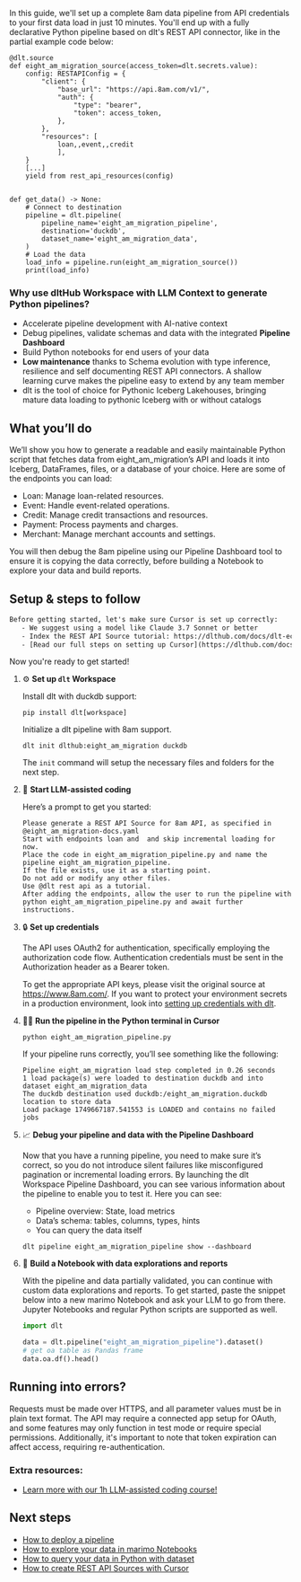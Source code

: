 In this guide, we'll set up a complete 8am data pipeline from API credentials to your first data load in just 10 minutes. You'll end up with a fully declarative Python pipeline based on dlt's REST API connector, like in the partial example code below:

```python-outcome
@dlt.source
def eight_am_migration_source(access_token=dlt.secrets.value):
    config: RESTAPIConfig = {
        "client": {
            "base_url": "https://api.8am.com/v1/",
            "auth": {
                "type": "bearer",
                "token": access_token,
            },
        },
        "resources": [
            loan,,event,,credit
            ],
    }
    [...]
    yield from rest_api_resources(config)


def get_data() -> None:
    # Connect to destination
    pipeline = dlt.pipeline(
        pipeline_name='eight_am_migration_pipeline',
        destination='duckdb',
        dataset_name='eight_am_migration_data', 
    )
    # Load the data
    load_info = pipeline.run(eight_am_migration_source())
    print(load_info) 
```

### Why use dltHub Workspace with LLM Context to generate Python pipelines?

- Accelerate pipeline development with AI-native context
- Debug pipelines, validate schemas and data with the integrated **Pipeline Dashboard**
- Build Python notebooks for end users of your data
- **Low maintenance** thanks to Schema evolution with type inference, resilience and self documenting REST API connectors. A shallow learning curve makes the pipeline easy to extend by any team member
- dlt is the tool of choice for Pythonic Iceberg Lakehouses, bringing mature data loading to pythonic Iceberg with or without catalogs

## What you’ll do

We’ll show you how to generate a readable and easily maintainable Python script that fetches data from eight_am_migration’s API and loads it into Iceberg, DataFrames, files, or a database of your choice. Here are some of the endpoints you can load:

- Loan: Manage loan-related resources.
- Event: Handle event-related operations.
- Credit: Manage credit transactions and resources.
- Payment: Process payments and charges.
- Merchant: Manage merchant accounts and settings.

You will then debug the 8am pipeline using our Pipeline Dashboard tool to ensure it is copying the data correctly, before building a Notebook to explore your data and build reports.

## Setup & steps to follow

```default
Before getting started, let's make sure Cursor is set up correctly:
   - We suggest using a model like Claude 3.7 Sonnet or better
   - Index the REST API Source tutorial: https://dlthub.com/docs/dlt-ecosystem/verified-sources/rest_api/ and add it to context as **@dlt rest api**
   - [Read our full steps on setting up Cursor](https://dlthub.com/docs/dlt-ecosystem/llm-tooling/cursor-restapi#23-configuring-cursor-with-documentation)
```

Now you're ready to get started!

1. ⚙️ **Set up `dlt` Workspace**
    
    Install dlt with duckdb support:
    ```shell
    pip install dlt[workspace]
    ```

    Initialize a dlt pipeline with 8am support.
    ```shell
    dlt init dlthub:eight_am_migration duckdb
    ```

    The `init` command will setup the necessary files and folders for the next step.
    
2. 🤠 **Start LLM-assisted coding**
    
    Here’s a prompt to get you started:
    
    ```prompt
    Please generate a REST API Source for 8am API, as specified in @eight_am_migration-docs.yaml 
    Start with endpoints loan and  and skip incremental loading for now. 
    Place the code in eight_am_migration_pipeline.py and name the pipeline eight_am_migration_pipeline. 
    If the file exists, use it as a starting point. 
    Do not add or modify any other files. 
    Use @dlt rest api as a tutorial. 
    After adding the endpoints, allow the user to run the pipeline with python eight_am_migration_pipeline.py and await further instructions.
    ```

    
3. 🔒 **Set up credentials** 
    
    The API uses OAuth2 for authentication, specifically employing the authorization code flow. Authentication credentials must be sent in the Authorization header as a Bearer token.
    
    To get the appropriate API keys, please visit the original source at https://www.8am.com/.
    If you want to protect your environment secrets in a production environment, look into [setting up credentials with dlt](https://dlthub.com/docs/walkthroughs/add_credentials).
    
4. 🏃‍♀️ **Run the pipeline in the Python terminal in Cursor**
    
    ```shell
    python eight_am_migration_pipeline.py
    ```
    
    If your pipeline runs correctly, you’ll see something like the following:
    
    ```shell
    Pipeline eight_am_migration load step completed in 0.26 seconds
    1 load package(s) were loaded to destination duckdb and into dataset eight_am_migration_data
    The duckdb destination used duckdb:/eight_am_migration.duckdb location to store data
    Load package 1749667187.541553 is LOADED and contains no failed jobs
    ```
    
5. 📈 **Debug your pipeline and data with the Pipeline Dashboard**

    Now that you have a running pipeline, you need to make sure it’s correct, so you do not introduce silent failures like misconfigured pagination or incremental loading errors. By launching the dlt Workspace Pipeline Dashboard, you can see various information about the pipeline to enable you to test it. Here you can see:
    - Pipeline overview: State, load metrics
    - Data’s schema: tables, columns, types, hints
    - You can query the data itself
    
    ```shell
    dlt pipeline eight_am_migration_pipeline show --dashboard
    ```
    
6. 🐍 **Build a Notebook with data explorations and reports**

    With the pipeline and data partially validated, you can continue with custom data explorations and reports. To get started, paste the snippet below into a new marimo Notebook and ask your LLM to go from there. Jupyter Notebooks and regular Python scripts are supported as well.

    
    ```python
    import dlt

   data = dlt.pipeline("eight_am_migration_pipeline").dataset()
   # get oa table as Pandas frame
   data.oa.df().head()
    ```

## Running into errors?

Requests must be made over HTTPS, and all parameter values must be in plain text format. The API may require a connected app setup for OAuth, and some features may only function in test mode or require special permissions. Additionally, it's important to note that token expiration can affect access, requiring re-authentication.

### Extra resources:

- [Learn more with our 1h LLM-assisted coding course!](https://www.youtube.com/watch?v=GGid70rnJuM)

## Next steps

- [How to deploy a pipeline](https://dlthub.com/docs/walkthroughs/deploy-a-pipeline)
- [How to explore your data in marimo Notebooks](https://dlthub.com/docs/general-usage/dataset-access/marimo)
- [How to query your data in Python with dataset](https://dlthub.com/docs/general-usage/dataset-access/dataset)
- [How to create REST API Sources with Cursor](https://dlthub.com/docs/dlt-ecosystem/llm-tooling/cursor-restapi)
